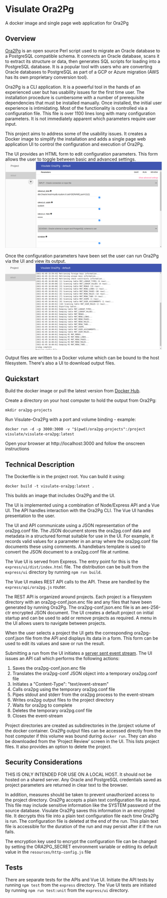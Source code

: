 # Visulate Ora2Pg
A docker image and single page web application for Ora2Pg

## Overview

[Ora2Pg](https://github.com/darold/ora2pg) is an open source Perl script used to migrate an Oracle database to a PostgreSQL compatible schema. It connects an Oracle database, scans it to extract its structure or data, then generates SQL scripts for loading into a PostgreSQL database. It is a popular tool with users who are converting Oracle databases to PostgreSQL as part of a GCP or Azure migration (AWS has its own proprietary conversion tool).

Ora2Pg is a CLI application. It is a powerful tool in the hands of an experienced user but has usability issues for the first time user. The installation procedure is cumbersome with a number of prerequisite dependencies that must be installed manually. Once installed, the initial user experience is intimidating. Most of the functionality is controlled via a configuration file. This file is over 1100 lines long with many configuration parameters. It is not immediately apparent which parameters require user input.

This project aims to address some of the usability issues. It creates a Docker image to simplify the installation and adds a single page web application UI to control the configuration and execution of Ora2Pg.

The UI provides an HTML form to edit configuration parameters. This form allows the user to toggle between basic and advanced settings.
![Alt text](docs/images/visulate-ora2pg-config.png?raw=true "Visulate Ora2Pg configuration")

Once the configuration parameters have been set the user can run Ora2Pg via the UI and view its output.
![Alt text](docs/images/visulate-ora2pg-run.png?raw=true "Visulate Ora2Pg run results")

Output files are written to a Docker volume which can be bound to the host filesystem. There's also a UI to download output files.

## Quickstart

Build the docker image or pull the latest version from [Docker Hub](https://hub.docker.com/r/visulate/visulate-ora2pg).

Create a directory on your host computer to hold the output from Ora2Pg:

```
mkdir ora2pg-projects
```

Run Visulate-Ora2Pg with a port and volume binding - example:

```
docker run -d -p 3000:3000 -v "$(pwd)/ora2pg-projects":/project visulate/visulate-ora2pg:latest
```

Open your browser at http://localhost:3000 and follow the onscreen instructions

## Technical Description

The Dockerfile is in the project root. You can build it using:

```
docker build -t visulate-ora2pg:latest .
```

This builds an image that includes Ora2Pg and the UI.

The UI is implemented using a combination of Node/Express API and a Vue UI. The API handles interaction with the Ora2Pg CLI. The Vue UI handles presentation to the user.

The UI and API communicate using a JSON representation of the ora2pg.conf file. The JSON document stores the ora2pg.conf data and metadata in a structured format suitable for use in the UI. For example, it records valid values for a parameter in an array where the  ora2pg.conf file documents these using comments. A handlebars template is used to convert the JSON document to a ora2pg.conf file at runtime.

The Vue UI is served from Express. The entry point for this is the `express/ui/dist/index.html` file. The distribution can be built from the `express/ui` directory by running `npm run build`.

The Vue UI makes REST API calls to the API. These are handled by the `express/api/ora2pg.js` router.

The REST API is organized around projects. Each project is a filesystem directory with an ora2pg-conf.json.enc file and any files that have been generated by running Ora2Pg. The ora2pg-conf.json.enc file is an aes-256-ctr encrypted JSON document. The UI creates a default project on initial startup and can be used to add or remove projects as required. A menu in the UI allows users to navigate between projects.

When the user selects a project the UI gets the corresponding ora2pg-conf.json file from the API and displays its data in a form. This form can be used to edit its values and save or run the result.

Submitting a run from the UI initiates a [server sent event stream](https://developer.mozilla.org/en-US/docs/Web/API/Server-sent_events/Using_server-sent_events). The UI issues an API call which performs the following actions:

1. Saves the ora2pg-conf.json.enc file
2. Translates the ora2pg-conf JSON object into a temporary ora2pg.conf file
3. Initiates a "Content-Type": "text/event-stream"
4. Calls ora2pg using the temporary ora2pg.conf file
5. Pipes stdout and stderr from the ora2pg process to the event-stream
7. Writes ora2pg output files to the project directory
8. Waits for ora2pg to complete
9. Deletes the temporary ora2pg.conf file
10. Closes the event-stream

Project directories are created as subdirectories in the /project volume of the docker container. Ora2Pg output files can be accessed directly from the host computer if this volume was bound during `docker run`. They can also be downloaded from the 'Project Review' screen in the UI. This lists project files. It also provides an option to delete the project.

## Security Considerations

THIS IS ONLY INTENDED FOR USE ON A LOCAL HOST. It should not be hosted on a shared server. Any Oracle and PostgreSQL credentials saved as project parameters are returned in clear text to the browser.

In addition, measures should be taken to prevent unauthorized access to the project directory. Ora2Pg accepts a plain text configuration file as input. This file may include sensitive information like the SYSTEM password of the source database. Visulate Ora2Pg saves this information in an encrypted file. It decrypts this file into a plain text configuration file each time Ora2Pg is run. The configuration file is deleted at the end of the run. This plain text file is accessible for the duration of the run and may persist after it if the run fails.

The encryption key used to encrypt the configuration file can be changed by setting the ORA2PG_SECRET environment variable or editing its default value in the `resources/http-config.js` file

## Tests

There are separate tests for the APIs and Vue UI. Initiate the API tests by running `npm test` from the `express` directory. The Vue UI tests are initiated by running `npm run test:unit` from the `express/ui` directory.